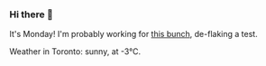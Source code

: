 ### Hi there :wave:

It's Monday! I'm probably working for [this bunch](https://github.com/kohofinancial), de-flaking a test.

Weather in Toronto: sunny, at -3°C.
